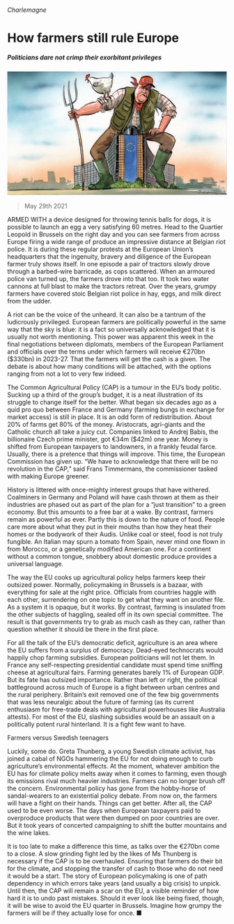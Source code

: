 ###### Charlemagne

# How farmers still rule Europe 

##### Politicians dare not crimp their exorbitant privileges 

![image](images/20210529_EUD000_0.jpg) 

> May 29th 2021 

ARMED WITH a device designed for throwing tennis balls for dogs, it is possible to launch an egg a very satisfying 60 metres. Head to the Quartier Leopold in Brussels on the right day and you can see farmers from across Europe firing a wide range of produce an impressive distance at Belgian riot police. It is during these regular protests at the European Union’s headquarters that the ingenuity, bravery and diligence of the European farmer truly shows itself. In one episode a pair of tractors slowly drove through a barbed-wire barricade, as cops scattered. When an armoured police van turned up, the farmers drove into that too. It took two water cannons at full blast to make the tractors retreat. Over the years, grumpy farmers have covered stoic Belgian riot police in hay, eggs, and milk direct from the udder.

A riot can be the voice of the unheard. It can also be a tantrum of the ludicrously privileged. European farmers are politically powerful in the same way that the sky is blue: it is a fact so universally acknowledged that it is usually not worth mentioning. This power was apparent this week in the final negotiations between diplomats, members of the European Parliament and officials over the terms under which farmers will receive €270bn ($330bn) in 2023-27. That the farmers will get the cash is a given. The debate is about how many conditions will be attached, with the options ranging from not a lot to very few indeed.


The Common Agricultural Policy (CAP) is a tumour in the EU’s body politic. Sucking up a third of the group’s budget, it is a neat illustration of its struggle to change itself for the better. What began six decades ago as a quid pro quo between France and Germany (farming bungs in exchange for market access) is still in place. It is an odd form of redistribution. About 20% of farms get 80% of the money. Aristocrats, agri-giants and the Catholic church all take a juicy cut. Companies linked to Andrej Babis, the billionaire Czech prime minister, got €34m ($42m) one year. Money is shifted from European taxpayers to landowners, in a frankly feudal farce. Usually, there is a pretence that things will improve. This time, the European Commission has given up. “We have to acknowledge that there will be no revolution in the CAP,” said Frans Timmermans, the commissioner tasked with making Europe greener.

History is littered with once-mighty interest groups that have withered. Coalminers in Germany and Poland will have cash thrown at them as their industries are phased out as part of the plan for a “just transition” to a green economy. But this amounts to a free bar at a wake. By contrast, farmers remain as powerful as ever. Partly this is down to the nature of food. People care more about what they put in their mouths than how they heat their homes or the bodywork of their Audis. Unlike coal or steel, food is not truly fungible. An Italian may spurn a tomato from Spain, never mind one flown in from Morocco, or a genetically modified American one. For a continent without a common tongue, snobbery about domestic produce provides a universal language.

The way the EU cooks up agricultural policy helps farmers keep their outsized power. Normally, policymaking in Brussels is a bazaar, with everything for sale at the right price. Officials from countries haggle with each other, surrendering on one topic to get what they want on another file. As a system it is opaque, but it works. By contrast, farming is insulated from the other subjects of haggling, sealed off in its own special committee. The result is that governments try to grab as much cash as they can, rather than question whether it should be there in the first place.

For all the talk of the EU’s democratic deficit, agriculture is an area where the EU suffers from a surplus of democracy. Dead-eyed technocrats would happily chop farming subsidies. European politicians will not let them. In France any self-respecting presidential candidate must spend time sniffing cheese at agricultural fairs. Farming generates barely 1% of European GDP. But its fate has outsized importance. Rather than left or right, the political battleground across much of Europe is a fight between urban centres and the rural periphery. Britain’s exit removed one of the few big governments that was less neuralgic about the future of farming (as its current enthusiasm for free-trade deals with agricultural powerhouses like Australia attests). For most of the EU, slashing subsidies would be an assault on a politically potent rural hinterland. It is a fight few want to have.

Farmers versus Swedish teenagers

Luckily, some do. Greta Thunberg, a young Swedish climate activist, has joined a cabal of NGOs hammering the EU for not doing enough to curb agriculture’s environmental effects. At the moment, whatever ambition the EU has for climate policy melts away when it comes to farming, even though its emissions rival much heavier industries. Farmers can no longer brush off the concern. Environmental policy has gone from the hobby-horse of sandal-wearers to an existential policy debate. From now on, the farmers will have a fight on their hands. Things can get better. After all, the CAP used to be even worse. The days when European taxpayers paid to overproduce products that were then dumped on poor countries are over. But it took years of concerted campaigning to shift the butter mountains and the wine lakes.

It is too late to make a difference this time, as talks over the €270bn come to a close. A slow grinding fight led by the likes of Ms Thunberg is necessary if the CAP is to be overhauled. Ensuring that farmers do their bit for the climate, and stopping the transfer of cash to those who do not need it would be a start. The story of European policymaking is one of path dependency in which errors take years (and usually a big crisis) to unpick. Until then, the CAP will remain a scar on the EU, a visible reminder of how hard it is to undo past mistakes. Should it ever look like being fixed, though, it will be wise to avoid the EU quarter in Brussels. Imagine how grumpy the farmers will be if they actually lose for once. ■

